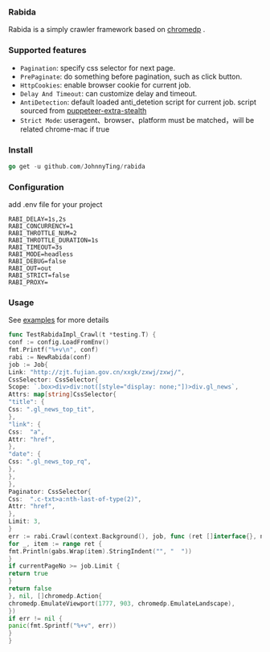 ### Rabida

Rabida is a simply crawler framework based on [chromedp](https://github.com/chromedp/chromedp/) .

### Supported features

- `Pagination`:  specify css selector for next page.
- `PrePaginate`: do something before pagination, such as click button.
- `HttpCookies`: enable browser cookie for current job.
- `Delay And Timeout`:  can customize delay and timeout.
- `AntiDetection`: default loaded anti_detetion script for current job. script sourced
  from [puppeteer-extra-stealth](https://github.com/berstend/puppeteer-extra/tree/master/packages/extract-stealth-evasions#readme)
- `Strict Mode`: useragent、browser、platform must be matched，will be related chrome-mac if true

### Install

```go
go get -u github.com/JohnnyTing/rabida
```

### Configuration

add .env file for your project

```shell
RABI_DELAY=1s,2s
RABI_CONCURRENCY=1
RABI_THROTTLE_NUM=2
RABI_THROTTLE_DURATION=1s
RABI_TIMEOUT=3s
RABI_MODE=headless
RABI_DEBUG=false
RABI_OUT=out
RABI_STRICT=false
RABI_PROXY=
```

### Usage

See [examples](https://github.com/JohnnyTing/rabida/blob/master/examples) for more details

```go
func TestRabidaImpl_Crawl(t *testing.T) {
conf := config.LoadFromEnv()
fmt.Printf("%+v\n", conf)
rabi := NewRabida(conf)
job := Job{
Link: "http://zjt.fujian.gov.cn/xxgk/zxwj/zxwj/",
CssSelector: CssSelector{
Scope: `.box>div>div:not([style="display: none;"])>div.gl_news`,
Attrs: map[string]CssSelector{
"title": {
Css: ".gl_news_top_tit",
},
"link": {
Css:  "a",
Attr: "href",
},
"date": {
Css: ".gl_news_top_rq",
},
},
},
Paginator: CssSelector{
Css:  ".c-txt>a:nth-last-of-type(2)",
Attr: "href",
},
Limit: 3,
}
err := rabi.Crawl(context.Background(), job, func (ret []interface{}, nextPageUrl string, currentPageNo int) bool {
for _, item := range ret {
fmt.Println(gabs.Wrap(item).StringIndent("", "  "))
}
if currentPageNo >= job.Limit {
return true
}
return false
}, nil, []chromedp.Action{
chromedp.EmulateViewport(1777, 903, chromedp.EmulateLandscape),
})
if err != nil {
panic(fmt.Sprintf("%+v", err))
}
}
```

